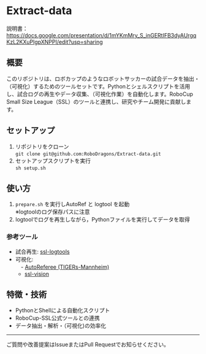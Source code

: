 # Extract-data
説明書：
https://docs.google.com/presentation/d/1mYKmMry_S_inGERtIFB3dyAUrgqKzL2KXuPlgpXNPPI/edit?usp=sharing
## 概要
このリポジトリは、ロボカップのようなロボットサッカーの試合データを抽出・（可視化）するためのツールセットです。Pythonとシェルスクリプトを活用し、試合ログの再生やデータ収集、（可視化作業）を自動化します。RoboCup Small Size League（SSL）のツールと連携し、研究やチーム開発に貢献します。

## セットアップ

1. リポジトリをクローン  
   `git clone git@github.com:RoboDragons/Extract-data.git`
2. セットアップスクリプトを実行  
   `sh setup.sh`

## 使い方
1. `prepare.sh` を実行しAutoRef と logtool を起動  
   ※logtoolのログ保存パスに注意  
2. logtoolでログを再生しながら，Pythonファイルを実行してデータを取得

### 参考ツール
- 試合再生: [ssl-logtools](https://github.com/RoboCup-SSL/ssl-logtools)
- 可視化:  
　- [AutoReferee (TIGERs-Mannheim)](https://github.com/TIGERs-Mannheim/AutoReferee)
  - [ssl-vision](https://github.com/RoboCup-SSL/ssl-vision)  
  
## 特徴・技術

- PythonとShellによる自動化スクリプト
- RoboCup-SSL公式ツールとの連携
- データ抽出・解析・（可視化)の効率化

---

ご質問や改善提案はIssueまたはPull Requestでお知らせください。
